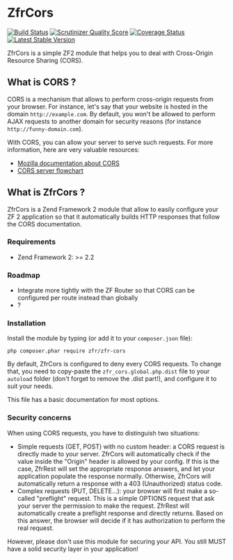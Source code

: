 # ZfrCors

[![Build Status](https://travis-ci.org/zf-fr/zfr-cors.png?branch=master)](https://travis-ci.org/zf-fr/zfr-cors)
[![Scrutinizer Quality Score](https://scrutinizer-ci.com/g/zf-fr/zfr-cors/badges/quality-score.png?s=47504d5f5a04f88fb40aebbd524d9d241c2ae588)](https://scrutinizer-ci.com/g/zf-fr/zfr-cors/)
[![Coverage Status](https://coveralls.io/repos/zf-fr/zfr-cors/badge.png?branch=master)](https://coveralls.io/r/zf-fr/zfr-cors?branch=master)
[![Latest Stable Version](https://poser.pugx.org/zfr/zfr-cors/v/stable.png)](https://packagist.org/packages/zfr/zfr-cors)

ZfrCors is a simple ZF2 module that helps you to deal with Cross-Origin Resource Sharing (CORS).

## What is CORS ?

CORS is a mechanism that allows to perform cross-origin requests from your browser. For instance, let's say that your
website is hosted in the domain `http://example.com`. By default, you won't be allowed to perform AJAX requests to
another domain for security reasons (for instance `http://funny-domain.com`).

With CORS, you can allow your server to serve such requests. For more information, here are very valuable resources:

* [Mozilla documentation about CORS](https://developer.mozilla.org/en-US/docs/HTTP/Access_control_CORS)
* [CORS server flowchart](http://www.html5rocks.com/static/images/cors_server_flowchart.png)

## What is ZfrCors ?

ZfrCors is a Zend Framework 2 module that allow to easily configure your ZF 2 application so that it automatically
builds HTTP responses that follow the CORS documentation.

### Requirements

* Zend Framework 2: >= 2.2

### Roadmap

* Integrate more tightly with the ZF Router so that CORS can be configured per route instead than globally
* ?

### Installation

Install the module by typing (or add it to your `composer.json` file):

`php composer.phar require zfr/zfr-cors`

By default, ZfrCors is configured to deny every CORS requests. To change that, you need to copy-paste
the `zfr_cors.global.php.dist` file to your `autoload` folder (don't forget to remove the .dist part!),
and configure it to suit your needs.

This file has a basic documentation for most options.

### Security concerns

When using CORS requests, you have to distinguish two situations:

* Simple requests (GET, POST) with no custom header: a CORS request is directly made to your server. ZfrCors
will automatically check if the value inside the "Origin" header is allowed by your config. If this is the
case, ZfrRest will set the appropriate response answers, and let your application populate the response
normally. Otherwise, ZfrCors will automatically return a response with a 403 (Unauthorized) status code.
* Complex requests (PUT, DELETE...): your browser will first make a so-called "preflight" request. This is
a simple OPTIONS request that ask your server the permission to make the request. ZfrRest will automatically
create a preflight response and directly returns. Based on this answer, the browser will decide if it has
authorization to perform the real request.

However, please don't use this module for securing your API. You still MUST have a solid security layer in
your application!

